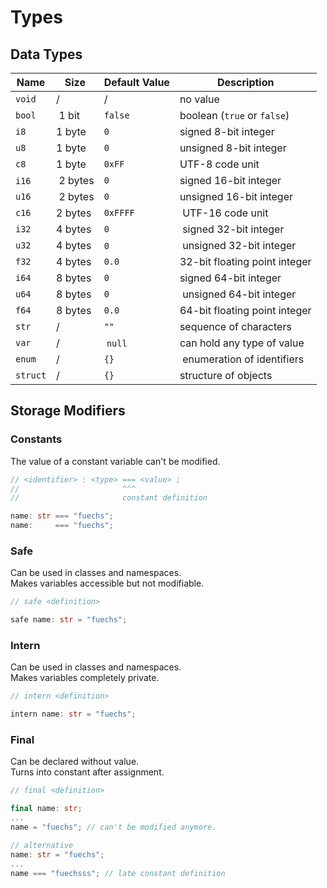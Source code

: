 # Types

## Data Types

Name | Size | Default Value | Description
-|-|-|-
`void` | / | / | no value
`bool` | 1 bit | `false` | boolean (`true` or `false`)
`i8` | 1 byte | `0` | signed 8-bit integer
`u8` | 1 byte | `0` | unsigned 8-bit integer
`c8` | 1 byte | `0xFF` |  UTF-8 code unit
`i16` | 2 bytes | `0` | signed 16-bit integer
`u16` | 2 bytes | `0` | unsigned 16-bit integer
`c16` | 2 bytes | `0xFFFF` | UTF-16 code unit
`i32` | 4 bytes | `0` | signed 32-bit integer
`u32` | 4 bytes | `0` | unsigned 32-bit integer
`f32` | 4 bytes | `0.0` | 32-bit floating point integer
`i64` | 8 bytes | `0` | signed 64-bit integer
`u64` | 8 bytes | `0` | unsigned 64-bit integer
`f64` | 8 bytes | `0.0` | 64-bit floating point integer
`str` | / | `""` | sequence of characters
`var` | / | `null` | can hold any type of value
`enum` | / | `{}` | enumeration of identifiers
`struct` | / | `{}` | structure of objects

## Storage Modifiers

### Constants

The value of a constant variable can't be modified.

```rust
// <identifier> : <type> === <value> ; 
//                       ^^^
//                       constant definition 

name: str === "fuechs";
name:     === "fuechs";
```

### Safe

Can be used in classes and namespaces. \
Makes variables accessible but not modifiable.

```rust
// safe <definition>

safe name: str = "fuechs";
```

### Intern

Can be used in classes and namespaces. \
Makes variables completely private.

```rust
// intern <definition>

intern name: str = "fuechs";
```

### Final

Can be declared without value. \
Turns into constant after assignment.

```rust
// final <definition>

final name: str;
...
name = "fuechs"; // can't be modified anymore.

// alternative
name: str = "fuechs";
...
name === "fuechsss"; // late constant definition
```